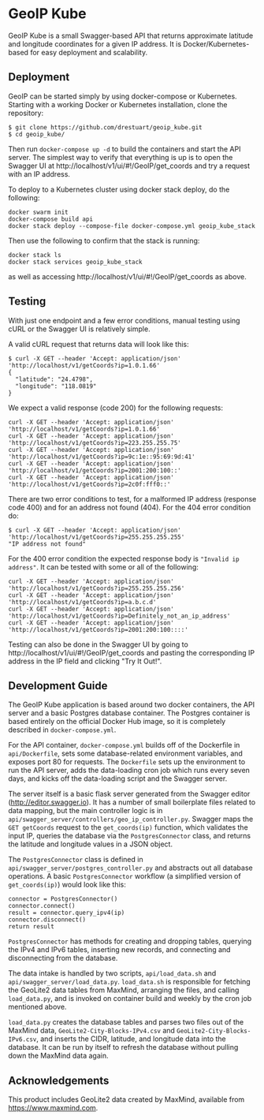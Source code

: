 # GeoIP Kube

GeoIP Kube is a small Swagger-based API that returns approximate latitude and longitude coordinates for a given IP address. It is Docker/Kubernetes-based for easy deployment and scalability.

## Deployment

GeoIP can be started simply by using docker-compose or Kubernetes. Starting with a working Docker or Kubernetes installation, clone the repository:

    $ git clone https://github.com/drestuart/geoip_kube.git
    $ cd geoip_kube/
    
Then run `docker-compose up -d` to build the containers and start the API server. The simplest way to verify that everything is up is to open the Swagger UI at http://localhost/v1/ui/#!/GeoIP/get_coords and try a request with an IP address.

To deploy to a Kubernetes cluster using docker stack deploy, do the following:

    docker swarm init
    docker-compose build api
    docker stack deploy --compose-file docker-compose.yml geoip_kube_stack
    
Then use the following to confirm that the stack is running:
    
    docker stack ls
    docker stack services geoip_kube_stack

as well as accessing http://localhost/v1/ui/#!/GeoIP/get_coords as above.

## Testing

With just one endpoint and a few error conditions, manual testing using cURL or the Swagger UI is relatively simple.

A valid cURL request that returns data will look like this:

    $ curl -X GET --header 'Accept: application/json' 'http://localhost/v1/getCoords?ip=1.0.1.66'
    {
      "latitude": "24.4798",
      "longitude": "118.0819"
    }

We expect a valid response (code 200) for the following requests:

    curl -X GET --header 'Accept: application/json' 'http://localhost/v1/getCoords?ip=1.0.1.66'
    curl -X GET --header 'Accept: application/json' 'http://localhost/v1/getCoords?ip=223.255.255.75'
    curl -X GET --header 'Accept: application/json' 'http://localhost/v1/getCoords?ip=9c:1e::95:69:9d:41'
    curl -X GET --header 'Accept: application/json' 'http://localhost/v1/getCoords?ip=2001:200:100::'
    curl -X GET --header 'Accept: application/json' 'http://localhost/v1/getCoords?ip=2c0f:fff0::'
    
There are two error conditions to test, for a malformed IP address (response code 400) and for an address not found (404). For the 404 error condition do:

    $ curl -X GET --header 'Accept: application/json' 'http://localhost/v1/getCoords?ip=255.255.255.255'
    "IP address not found"

For the 400 error condition the expected response body is `"Invalid ip address"`. It can be tested with some or all of the following:

    curl -X GET --header 'Accept: application/json' 'http://localhost/v1/getCoords?ip=255.255.255.256'
    curl -X GET --header 'Accept: application/json' 'http://localhost/v1/getCoords?ip=a.b.c.d'
    curl -X GET --header 'Accept: application/json' 'http://localhost/v1/getCoords?ip=Definitely_not_an_ip_address'
    curl -X GET --header 'Accept: application/json' 'http://localhost/v1/getCoords?ip=2001:200:100::::'

Testing can also be done in the Swagger UI by going to http://localhost/v1/ui/#!/GeoIP/get_coords and pasting the corresponding IP address in the IP field and clicking "Try It Out!".

## Development Guide

The GeoIP Kube application is based around two docker containers, the API server and a basic Postgres database container. The Postgres container is based entirely on the official Docker Hub image, so it is completely described in `docker-compose.yml`.

For the API container, `docker-compose.yml` builds off of the Dockerfile in `api/Dockerfile`, sets some database-related environment variables, and exposes port 80 for requests. The `Dockerfile` sets up the environment to run the API server, adds the data-loading cron job which runs every seven days, and kicks off the data-loading script and the Swagger server.

The server itself is a basic flask server generated from the Swagger editor (http://editor.swagger.io). It has a number of small boilerplate files related to data mapping, but the main controller logic is in `api/swagger_server/controllers/geo_ip_controller.py`. Swagger maps the `GET getCoords` request to the `get_coords(ip)` function, which validates the input IP, queries the database via the `PostgresConnector` class, and returns the latitude and longitude values in a JSON object.

The `PostgresConnector` class is defined in `api/swagger_server/postgres_controller.py` and abstracts out all database operations. A basic `PostgresConnector` workflow (a simplified version of `get_coords(ip)`) would look like this:

    connector = PostgresConnector()
    connector.connect()
    result = connector.query_ipv4(ip)
    connector.disconnect()
    return result
    
`PostgresConnector` has methods for creating and dropping tables, querying the IPv4 and IPv6 tables, inserting new records, and connecting and disconnecting from the database.

The data intake is handled by two scripts, `api/load_data.sh` and `api/swagger_server/load_data.py`. `load_data.sh` is responsible for fetching the GeoLite2 data tables from MaxMind, arranging the files, and calling `load_data.py`, and is invoked on container build and weekly by the cron job mentioned above. 

`load_data.py` creates the database tables and parses two files out of the MaxMind data, `GeoLite2-City-Blocks-IPv4.csv` and `GeoLite2-City-Blocks-IPv6.csv`, and inserts the CIDR, latitude, and longitude data into the database. It can be run by itself to refresh the database without pulling down the MaxMind data again.


## Acknowledgements

This product includes GeoLite2 data created by MaxMind, available from
<a href="https://www.maxmind.com">https://www.maxmind.com</a>.
